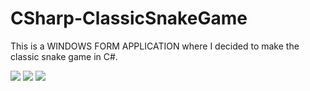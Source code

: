 # CSharp-ClassicSnakeGame
This is a WINDOWS FORM APPLICATION where I decided to make the classic snake game in C#.

<img src="https://cdn.discordapp.com/attachments/323107036990668810/1038492047956525137/image.png">
<img src="https://cdn.discordapp.com/attachments/323107036990668810/1038492192299290725/image.png">
<img src="https://cdn.discordapp.com/attachments/323107036990668810/1038492481312014418/image.png">

